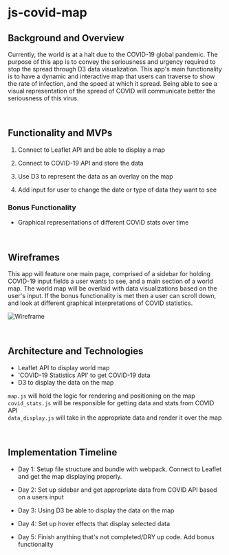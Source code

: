 # js-covid-map


## Background and Overview

Currently, the world is at a halt due to the COVID-19 global pandemic. The purpose of this app is to convey the seriousness and urgency required to stop the spread through D3 data visualization. This app's main functionality is to have a dynamic and interactive map that users can traverse to show the rate of infection, and the speed at which it spread. Being able to see a visual representation of the spread of COVID will communicate better the seriousness of this virus.

<br />

## Functionality and MVPs

1. Connect to Leaflet API and be able to display a map

2. Connect to COVID-19 API and store the data

3. Use D3 to represent the data as an overlay on the map

4. Add input for user to change the date or type of data they want to see

  ### Bonus Functionality

* Graphical representations of different COVID stats over time

<br />

## Wireframes

This app will feature one main page, comprised of a sidebar for holding COVID-19 input fields a user wants to see, and a main section of a world map. The world map will be overlaid with data visualizations based on the user's input. If the bonus functionality is met then a user can scroll down, and look at different graphical interpretations of COVID statistics. 

![Wireframe](https://i.imgur.com/CJkOSPf.png)

<br />

## Architecture and Technologies

* Leaflet API to display world map
* 'COVID-19 Statistics API' to get COVID-19 data
* D3 to display the data on the map

`map.js` will hold the logic for rendering and positioning on the map<br />
`covid_stats.js` will be responsible for getting data and stats from COVID API<br />
`data_display.js` will take in the appropriate data and render it over the map<br />

<br />

## Implementation Timeline

* Day 1: Setup file structure and bundle with webpack. Connect to Leaflet and get the map displaying properly.

* Day 2: Set up sidebar and get appropriate data from COVID API based on a users input

* Day 3: Using D3 be able to display the data on the map

* Day 4: Set up hover effects that display selected data

* Day 5: Finish anything that's not completed/DRY up code. Add bonus functionality
